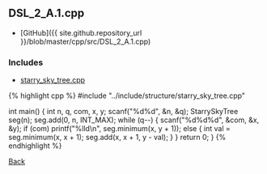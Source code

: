 ## DSL_2_A.1.cpp

- [GitHub]({{ site.github.repository_url }}/blob/master/cpp/src/DSL_2_A.1.cpp)

### Includes

- [starry_sky_tree.cpp](../include/structure/starry_sky_tree)

{% highlight cpp %}
#include "../include/structure/starry_sky_tree.cpp"

int main() {
  int n, q, com, x, y;
  scanf("%d%d", &n, &q);
  StarrySkyTree<ll> seg(n);
  seg.add(0, n, INT_MAX);
  while (q--) {
    scanf("%d%d%d", &com, &x, &y);
    if (com) printf("%lld\n", seg.minimum(x, y + 1));
    else {
      int val = seg.minimum(x, x + 1);
      seg.add(x, x + 1, y - val);
    }
  }
  return 0;
}
{% endhighlight %}

[Back](..)
